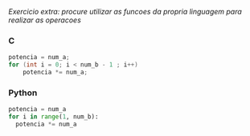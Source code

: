 _Exercicio extra: procure utilizar as funcoes da propria linguagem para realizar as operacoes_

### C
```c
potencia = num_a;
for (int i = 0; i < num_b - 1 ; i++)
    potencia *= num_a;
```

### Python
```python
potencia = num_a
for i in range(1, num_b):
  potencia *= num_a

```
